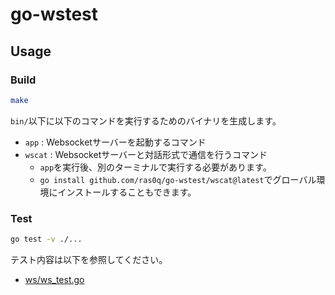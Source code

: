 # go-wstest

## Usage

### Build

```sh
make
```

`bin/`以下に以下のコマンドを実行するためのバイナリを生成します。

- `app` : Websocketサーバーを起動するコマンド
- `wscat` : Websocketサーバーと対話形式で通信を行うコマンド
  - `app`を実行後、別のターミナルで実行する必要があります。
  - `go install github.com/ras0q/go-wstest/wscat@latest`でグローバル環境にインストールすることもできます。

### Test

```sh
go test -v ./...
```

テスト内容は以下を参照してください。

- [ws/ws_test.go](./ws/ws_test.go)

